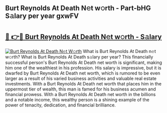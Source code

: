 ## Burt Reynolds At Death N𝚎t w𝚘rth - Part-bHG S𝚊lary per year gxwFV

# <h2><a href="http://gc5774n.nevu.top/?p=Burt+Reynolds+At+Death">🔗 👉🔴 Burt Reynolds At Death N𝚎t w𝚘rth - S𝚊lary</a></h2>

[![Burt Reynolds At Death N𝚎t W𝚘rth](https://i.imgur.com/Oavwk0R.jpeg)](http://gc5774n.nevu.top/?p=Burt+Reynolds+At+Death)
What is Burt Reynolds At Death n𝚎t w𝚘rth? What is Burt Reynolds At Death s𝚊lary per year?
This financially successful person's Burt Reynolds At Death net worth is significant, making him one of the wealthiest in his profession. His salary is impressive, but it is dwarfed by Burt Reynolds At Death net worth, which is rumored to be even larger as a result of his varied business activities and valuable real estate investments. With a Burt Reynolds At Death net worth that places him in the uppermost tier of wealth, this man is famed for his business acumen and financial prowess. With a Burt Reynolds At Death net worth in the billions and a notable income, this wealthy person is a shining example of the power of tenacity, dedication, and financial brilliance.
